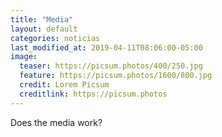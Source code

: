 ```yaml
---
title: "Media"
layout: default
categories: noticias
last_modified_at: 2019-04-11T08:06:00-05:00
image:
  teaser: https://picsum.photos/400/250.jpg
  feature: https://picsum.photos/1600/800.jpg
  credit: Lorem Picsum
  creditlink: https://picsum.photos
---
```


Does the media work?